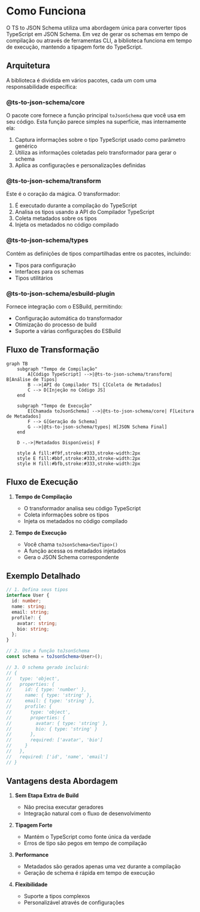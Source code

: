 # Como Funciona

O TS to JSON Schema utiliza uma abordagem única para converter tipos TypeScript em JSON Schema. Em vez de gerar os schemas em tempo de compilação ou através de ferramentas CLI, a biblioteca funciona em tempo de execução, mantendo a tipagem forte do TypeScript.

## Arquitetura

A biblioteca é dividida em vários pacotes, cada um com uma responsabilidade específica:

### @ts-to-json-schema/core

O pacote core fornece a função principal `toJsonSchema` que você usa em seu código. Esta função parece simples na superfície, mas internamente ela:

1. Captura informações sobre o tipo TypeScript usado como parâmetro genérico
2. Utiliza as informações coletadas pelo transformador para gerar o schema
3. Aplica as configurações e personalizações definidas

### @ts-to-json-schema/transform

Este é o coração da mágica. O transformador:

1. É executado durante a compilação do TypeScript
2. Analisa os tipos usando a API do Compilador TypeScript
3. Coleta metadados sobre os tipos
4. Injeta os metadados no código compilado

### @ts-to-json-schema/types

Contém as definições de tipos compartilhadas entre os pacotes, incluindo:

- Tipos para configuração
- Interfaces para os schemas
- Tipos utilitários

### @ts-to-json-schema/esbuild-plugin

Fornece integração com o ESBuild, permitindo:

- Configuração automática do transformador
- Otimização do processo de build
- Suporte a várias configurações do ESBuild

## Fluxo de Transformação

```mermaid
graph TB
    subgraph "Tempo de Compilação"
        A[Código TypeScript] -->|@ts-to-json-schema/transform| B[Análise de Tipos]
        B -->|API do Compilador TS| C[Coleta de Metadados]
        C --> D[Injeção no Código JS]
    end

    subgraph "Tempo de Execução"
        E[Chamada toJsonSchema] -->|@ts-to-json-schema/core| F[Leitura de Metadados]
        F --> G[Geração do Schema]
        G -->|@ts-to-json-schema/types| H[JSON Schema Final]
    end

    D -.->|Metadados Disponíveis| F

    style A fill:#f9f,stroke:#333,stroke-width:2px
    style E fill:#bbf,stroke:#333,stroke-width:2px
    style H fill:#bfb,stroke:#333,stroke-width:2px
```

## Fluxo de Execução

1. **Tempo de Compilação**
   - O transformador analisa seu código TypeScript
   - Coleta informações sobre os tipos
   - Injeta os metadados no código compilado

2. **Tempo de Execução**
   - Você chama `toJsonSchema<SeuTipo>()`
   - A função acessa os metadados injetados
   - Gera o JSON Schema correspondente

## Exemplo Detalhado

```typescript
// 1. Defina seus tipos
interface User {
  id: number;
  name: string;
  email: string;
  profile?: {
    avatar: string;
    bio: string;
  };
}

// 2. Use a função toJsonSchema
const schema = toJsonSchema<User>();

// 3. O schema gerado incluirá:
// {
//   type: 'object',
//   properties: {
//     id: { type: 'number' },
//     name: { type: 'string' },
//     email: { type: 'string' },
//     profile: {
//       type: 'object',
//       properties: {
//         avatar: { type: 'string' },
//         bio: { type: 'string' }
//       },
//       required: ['avatar', 'bio']
//     }
//   },
//   required: ['id', 'name', 'email']
// }
```

## Vantagens desta Abordagem

1. **Sem Etapa Extra de Build**
   - Não precisa executar geradores
   - Integração natural com o fluxo de desenvolvimento

2. **Tipagem Forte**
   - Mantém o TypeScript como fonte única da verdade
   - Erros de tipo são pegos em tempo de compilação

3. **Performance**
   - Metadados são gerados apenas uma vez durante a compilação
   - Geração de schema é rápida em tempo de execução

4. **Flexibilidade**
   - Suporte a tipos complexos
   - Personalizável através de configurações 
